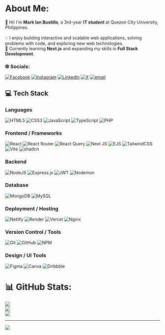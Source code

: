 # About Me:
🚀 Hi! I'm **Mark Ian Bustillo**, a 3rd-year **IT student** at Quezon City University, Philippines.  <br><br>💡 I enjoy building interactive and scalable web applications, solving problems with code, and exploring new web technologies.  <br>🌱 Currently learning **Next.js** and expanding my skills in **Full Stack Development**.<br>


### 🌐 Socials:
[![Facebook](https://img.shields.io/badge/Facebook-%231877F2.svg?logo=Facebook&logoColor=white)](https://facebook.com/ih.yvnn) [![Instagram](https://img.shields.io/badge/Instagram-%23E4405F.svg?logo=Instagram&logoColor=white)](https://instagram.com/https://www.instagram.com/i.yvnn/) [![LinkedIn](https://img.shields.io/badge/LinkedIn-%230077B5.svg?logo=linkedin&logoColor=white)](https://linkedin.com/in/mark-ian-bustillo) [![X](https://img.shields.io/badge/X-black.svg?logo=X&logoColor=white)](https://x.com/heech8z) [![email](https://img.shields.io/badge/Email-D14836?logo=gmail&logoColor=white)](mailto:bustillomarkian23@gmail.com) 

## 💻 Tech Stack

### Languages
![HTML5](https://img.shields.io/badge/html5-%23E34F26.svg?style=for-the-badge&logo=html5&logoColor=white)
![CSS3](https://img.shields.io/badge/css3-%231572B6.svg?style=for-the-badge&logo=css3&logoColor=white)
![JavaScript](https://img.shields.io/badge/javascript-%23323330.svg?style=for-the-badge&logo=javascript&logoColor=%23F7DF1E)
![TypeScript](https://img.shields.io/badge/typescript-%23007ACC.svg?style=for-the-badge&logo=typescript&logoColor=white)
![PHP](https://img.shields.io/badge/php-%23777BB4.svg?style=for-the-badge&logo=php&logoColor=white)

### Frontend / Frameworks
![React](https://img.shields.io/badge/react-%2320232a.svg?style=for-the-badge&logo=react&logoColor=%2361DAFB)
![React Router](https://img.shields.io/badge/React_Router-CA4245?style=for-the-badge&logo=react-router&logoColor=white)
![React Query](https://img.shields.io/badge/-React%20Query-FF4154?style=for-the-badge&logo=react%20query&logoColor=white)
![Next JS](https://img.shields.io/badge/Next-black?style=for-the-badge&logo=next.js&logoColor=white)
![EJS](https://img.shields.io/badge/ejs-%23B4CA65.svg?style=for-the-badge&logo=ejs&logoColor=black)
![TailwindCSS](https://img.shields.io/badge/tailwindcss-%2338B2AC.svg?style=for-the-badge&logo=tailwind-css&logoColor=white)
![Vite](https://img.shields.io/badge/vite-%23646CFF.svg?style=for-the-badge&logo=vite&logoColor=white)
![shadcn](https://img.shields.io/badge/shadcn-000000?style=for-the-badge&logo=shadcn&logoColor=white)

### Backend
![NodeJS](https://img.shields.io/badge/node.js-6DA55F?style=for-the-badge&logo=node.js&logoColor=white)
![Express.js](https://img.shields.io/badge/express.js-%23404d59.svg?style=for-the-badge&logo=express&logoColor=%2361DAFB)
![JWT](https://img.shields.io/badge/JWT-black?style=for-the-badge&logo=JSON%20web%20tokens)
![Nodemon](https://img.shields.io/badge/NODEMON-%23323330.svg?style=for-the-badge&logo=nodemon&logoColor=%BBDEAD)

### Database
![MongoDB](https://img.shields.io/badge/MongoDB-%234ea94b.svg?style=for-the-badge&logo=mongodb&logoColor=white)
![MySQL](https://img.shields.io/badge/mysql-4479A1.svg?style=for-the-badge&logo=mysql&logoColor=white)

### Deployment / Hosting
![Netlify](https://img.shields.io/badge/netlify-%23000000.svg?style=for-the-badge&logo=netlify&logoColor=#00C7B7)
![Render](https://img.shields.io/badge/Render-%46E3B7.svg?style=for-the-badge&logo=render&logoColor=white)
![Vercel](https://img.shields.io/badge/vercel-%23000000.svg?style=for-the-badge&logo=vercel&logoColor=white)
![Nginx](https://img.shields.io/badge/nginx-%23009639.svg?style=for-the-badge&logo=nginx&logoColor=white)

### Version Control / Tools
![Git](https://img.shields.io/badge/git-%23F05033.svg?style=for-the-badge&logo=git&logoColor=white)
![GitHub](https://img.shields.io/badge/github-%23121011.svg?style=for-the-badge&logo=github&logoColor=white)
![NPM](https://img.shields.io/badge/NPM-%23CB3837.svg?style=for-the-badge&logo=npm&logoColor=white)

### Design / UI Tools
![Figma](https://img.shields.io/badge/figma-%23F24E1E.svg?style=for-the-badge&logo=figma&logoColor=white)
![Canva](https://img.shields.io/badge/Canva-%2300C4CC.svg?style=for-the-badge&logo=Canva&logoColor=white)
![Dribbble](https://img.shields.io/badge/Dribbble-EA4C89?style=for-the-badge&logo=dribbble&logoColor=white)

# 📊 GitHub Stats:
![](https://github-readme-stats.vercel.app/api?username=mark-ianz&theme=dark&hide_border=false&include_all_commits=false&count_private=false)<br/>
![](https://nirzak-streak-stats.vercel.app/?user=mark-ianz&theme=dark&hide_border=false)<br/>
![](https://github-readme-stats.vercel.app/api/top-langs/?username=mark-ianz&theme=dark&hide_border=false&include_all_commits=false&count_private=false&layout=compact)

---
[![](https://visitcount.itsvg.in/api?id=mark-ianz&icon=0&color=0)](https://visitcount.itsvg.in)

<!-- Proudly created with GPRM ( https://gprm.itsvg.in ) -->
